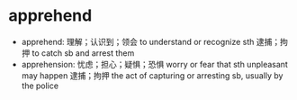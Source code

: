 # apprehend

- apprehend: 理解；认识到；领会 to understand or recognize sth 逮捕；拘押 to catch sb and arrest them
- apprehension: 忧虑；担心；疑惧；恐惧 worry or fear that sth unpleasant may happen 逮捕；拘押 the act of capturing or arresting sb, usually by the police
